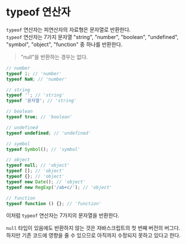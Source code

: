 # typeof 연산자
```typeof``` 연산자는 피연산자의 자료형은 문자열로 반환한다.  
```typeof``` 연산자는 7가지 문자열 "string", "number", "boolean", "undefined", "symbol", "object", "function" 중 하나를 반환한다.

> "null"을 반환하는 경우는 없다.

```js
// number
typeof 1; // 'number'
typeof NaN; // 'number'

// string
typeof ''; // 'string'
typeof '문자열'; // 'string'

// boolean
typeof true; // 'boolean'

// undefined
typeof undefined; // 'undefined'

// symbol
typeof Symbol(); // 'symbol'

// object
typeof null; // 'object'
typeof []; // 'object'
typeof {}; // 'object'
typeof new Date(); // 'object'
typeof new RegExp('/ab+c/'); // 'object'

// function
typeof function () {}; // 'function'
```

이처럼 ```typeof``` 연산자는 7가지의 문자열을 반환한다.

```null``` 타입이 있음에도 반환하지 않는 것은 자바스크립트의 첫 번째 버전의 버그다.  
하지만 기존 코드에 영향을 줄 수 있으므로 아직까지 수정되지 못하고 있다고 한다.